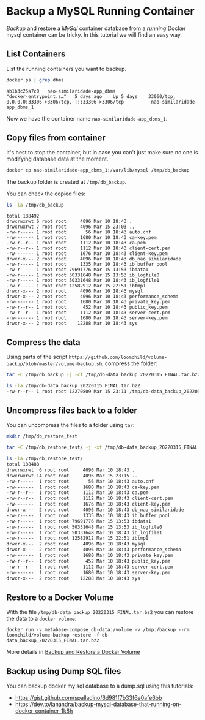 # Backup a MySQL Running Container

_Backup_ and restore a _MySql_ container database from a _running_ Docker mysql container can be tricky. In this tutorial we will find an easy way.

## List Containers

List the running containers you want to backup.

```bash
docker ps | grep dbms
```
```
ab1b3c25a7c0   nao-similaridade-app_dbms                        "docker-entrypoint.s…"   5 days ago    Up 5 days    33060/tcp, 0.0.0.0:33306->3306/tcp, :::33306->3306/tcp          nao-similaridade-app_dbms_1
```
Now we have the container name `nao-similaridade-app_dbms_1`.

## Copy files from container

It's best to stop the container, but in case you can't just make sure no one is modifying database data at the moment.

```bash
docker cp nao-similaridade-app_dbms_1:/var/lib/mysql /tmp/db_backup
```
The backup folder is created at `/tmp/db_backup`.

You can check the copied files:
```bash
ls -la /tmp/db_backup
```
```
total 188492
drwxrwxrwt 6 root root     4096 Mar 10 18:43 .
drwxrwxrwt 7 root root     4096 Mar 15 23:03 ..
-rw-r----- 1 root root       56 Mar 10 18:43 auto.cnf
-rw------- 1 root root     1680 Mar 10 18:43 ca-key.pem
-rw-r--r-- 1 root root     1112 Mar 10 18:43 ca.pem
-rw-r--r-- 1 root root     1112 Mar 10 18:43 client-cert.pem
-rw------- 1 root root     1676 Mar 10 18:43 client-key.pem
drwxr-x--- 2 root root     4096 Mar 10 18:43 db_nao_similaridade
-rw-r----- 1 root root     1335 Mar 10 18:43 ib_buffer_pool
-rw-r----- 1 root root 79691776 Mar 15 13:53 ibdata1
-rw-r----- 1 root root 50331648 Mar 15 13:53 ib_logfile0
-rw-r----- 1 root root 50331648 Mar 10 18:43 ib_logfile1
-rw-r----- 1 root root 12582912 Mar 15 22:51 ibtmp1
drwxr-x--- 2 root root     4096 Mar 10 18:43 mysql
drwxr-x--- 2 root root     4096 Mar 10 18:43 performance_schema
-rw------- 1 root root     1680 Mar 10 18:43 private_key.pem
-rw-r--r-- 1 root root      452 Mar 10 18:43 public_key.pem
-rw-r--r-- 1 root root     1112 Mar 10 18:43 server-cert.pem
-rw------- 1 root root     1680 Mar 10 18:43 server-key.pem
drwxr-x--- 2 root root    12288 Mar 10 18:43 sys

```


## Compress the data

Using parts of the script `https://github.com/loomchild/volume-backup/blob/master/volume-backup.sh`, compress the folder:

```bash
tar -C /tmp/db_backup -j -cf /tmp/db-data_backup_20220315_FINAL.tar.bz2 ./
```
```bash
ls -la /tmp/db-data_backup_20220315_FINAL.tar.bz2
-rw-r--r-- 1 root root 12270809 Mar 15 23:11 /tmp/db-data_backup_20220315_FINAL.tar.bz2
```

## Uncompress files back to a folder

You can uncompress the files to a folder using `tar`:

```bash
mkdir /tmp/db_restore_test
```
```bash
tar -C /tmp/db_restore_test/ -j -xf /tmp/db-data_backup_20220315_FINAL.tar.bz2
```
```bash
ls -la /tmp/db_restore_test/
total 188488
drwxrwxrwt  6 root root     4096 Mar 10 18:43 .
drwxrwxrwt 14 root root     4096 Mar 15 23:15 ..
-rw-r-----  1 root root       56 Mar 10 18:43 auto.cnf
-rw-------  1 root root     1680 Mar 10 18:43 ca-key.pem
-rw-r--r--  1 root root     1112 Mar 10 18:43 ca.pem
-rw-r--r--  1 root root     1112 Mar 10 18:43 client-cert.pem
-rw-------  1 root root     1676 Mar 10 18:43 client-key.pem
drwxr-x---  2 root root     4096 Mar 10 18:43 db_nao_similaridade
-rw-r-----  1 root root     1335 Mar 10 18:43 ib_buffer_pool
-rw-r-----  1 root root 79691776 Mar 15 13:53 ibdata1
-rw-r-----  1 root root 50331648 Mar 15 13:53 ib_logfile0
-rw-r-----  1 root root 50331648 Mar 10 18:43 ib_logfile1
-rw-r-----  1 root root 12582912 Mar 15 22:51 ibtmp1
drwxr-x---  2 root root     4096 Mar 10 18:43 mysql
drwxr-x---  2 root root     4096 Mar 10 18:43 performance_schema
-rw-------  1 root root     1680 Mar 10 18:43 private_key.pem
-rw-r--r--  1 root root      452 Mar 10 18:43 public_key.pem
-rw-r--r--  1 root root     1112 Mar 10 18:43 server-cert.pem
-rw-------  1 root root     1680 Mar 10 18:43 server-key.pem
drwxr-x---  2 root root    12288 Mar 10 18:43 sys
```

## Restore to a Docker Volume

With the file `/tmp/db-data_backup_20220315_FINAL.tar.bz2` you can restore the data to a `docker volume`:

```
docker run -v metabase-compose_db-data:/volume -v /tmp:/backup --rm loomchild/volume-backup restore -f db-data_backup_20220315_FINAL.tar.bz2
```

More details in [Backup and Restore a Docker Volume](./backup_docker.md)

## Backup using Dump SQL files

You can backup docker my sql database to a dump.sql using this tutorials:
- https://gist.github.com/spalladino/6d981f7b33f6e0afe6bb
- https://dev.to/lanandra/backup-mysql-database-that-running-on-docker-container-1k8h
